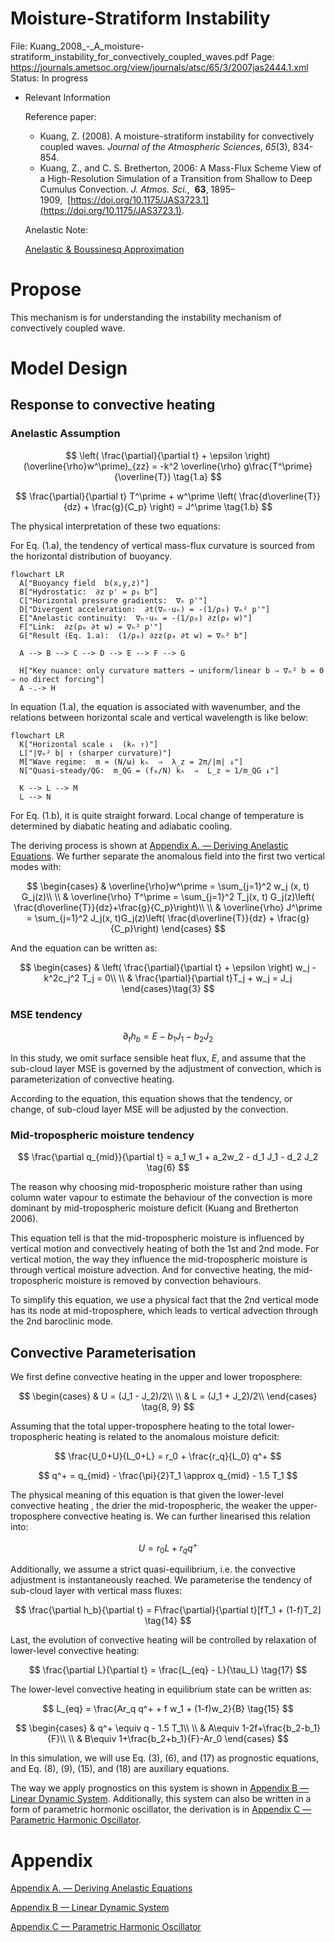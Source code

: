 # Moisture-Stratiform Instability

File: Kuang_2008_-_A_moisture-stratiform_instability_for_convectively_coupled_waves.pdf
Page: https://journals.ametsoc.org/view/journals/atsc/65/3/2007jas2444.1.xml
Status: In progress

- Relevant Information
    
    Reference paper: 
    
    - Kuang, Z. (2008). A moisture-stratiform instability for convectively coupled waves. *Journal of the Atmospheric Sciences*, *65*(3), 834-854.
    - Kuang, Z., and C. S. Bretherton, 2006: A Mass-Flux Scheme View of a High-Resolution Simulation of a Transition from Shallow to Deep Cumulus Convection. *J. Atmos. Sci.*,  **63**, 1895–1909,  [https://doi.org/10.1175/JAS3723.1](https://doi.org/10.1175/JAS3723.1).
    
    Anelastic Note:
    
    [Anelastic & Boussinesq Approximation](https://www.notion.so/Anelastic-Boussinesq-Approximation-25570c23cf0980ee83bec3ab2736f3a0?pvs=21) 
    

# Propose

This mechanism is for understanding the instability mechanism of convectively coupled wave. 

# Model Design

## Response to convective heating

### Anelastic Assumption

$$
\left( \frac{\partial}{\partial t} + \epsilon \right) (\overline{\rho}w^\prime)_{zz} = -k^2 \overline{\rho} g\frac{T^\prime}{\overline{T}}  
\tag{1.a}
$$

$$
\frac{\partial}{\partial t} T^\prime + w^\prime \left( \frac{d\overline{T}}{dz} + \frac{g}{C_p} \right) = J^\prime \tag{1.b}
$$

The physical interpretation of these two equations:

For Eq. (1.a), the tendency of vertical mass-flux curvature is sourced from the horizontal distribution of buoyancy.

```mermaid
flowchart LR
  A["Buoyancy field  b(x,y,z)"]
  B["Hydrostatic:  ∂z p' = ρ₀ b"]
  C["Horizontal pressure gradients:  ∇ₕ p'"]
  D["Divergent acceleration:  ∂t(∇ₕ·uₕ) = -(1/ρ₀) ∇ₕ² p'"]
  E["Anelastic continuity:  ∇ₕ·uₕ = -(1/ρ₀) ∂z(ρ₀ w)"]
  F["Link:  ∂z(ρ₀ ∂t w) = ∇ₕ² p'"]
  G["Result (Eq. 1.a):  (1/ρ₀) ∂zz(ρ₀ ∂t w) = ∇ₕ² b"]

  A --> B --> C --> D --> E --> F --> G

  H["Key nuance: only curvature matters → uniform/linear b ⇒ ∇ₕ² b = 0 ⇒ no direct forcing"]
  A -.-> H

```

In equation (1.a), the equation is associated with wavenumber, and the relations between horizontal scale and vertical wavelength is like below:

```mermaid
flowchart LR
  K["Horizontal scale ↓  (kₕ ↑)"]
  L["|∇ₕ² b| ↑ (sharper curvature)"]
  M["Wave regime:  m ≈ (N/ω) kₕ  ⇒  λ_z = 2π/|m| ↓"]
  N["Quasi-steady/QG:  m_QG = (f₀/N) kₕ  ⇒  L_z ≈ 1/m_QG ↓"]

  K --> L --> M
  L --> N
```

For Eq. (1.b), it is quite straight forward. Local change of temperature is determined by diabatic heating and adiabatic cooling.

The deriving process is shown at [Appendix A. — Deriving Anelastic Equations](https://www.notion.so/Appendix-A-Deriving-Anelastic-Equations-25b70c23cf09805b98e8de6f632964a0?pvs=21). We further separate the anomalous field into the first two vertical modes with:

$$
\begin{cases}
& \overline{\rho}w^\prime = \sum_{j=1}^2 w_j (x, t) G_j(z)\\
\\
& \overline{\rho} T^\prime = \sum_{j=1}^2 T_j(x, t) G_j(z)\left( \frac{d\overline{T}}{dz}+\frac{g}{C_p}\right)\\
\\
& \overline{\rho} J^\prime = \sum_{j=1}^2 J_j(x, t)G_j(z)\left( \frac{d\overline{T}}{dz} + \frac{g}{C_p}\right)
\end{cases}
$$

And the equation can be written as:

$$
\begin{cases}
& \left( \frac{\partial}{\partial t} + \epsilon \right) w_j - k^2c_j^2 T_j = 0\\
\\
& \frac{\partial}{\partial t}T_j + w_j = J_j
\end{cases}\tag{3}
$$

### MSE tendency

$$
\partial_t h_b = E - b_1 J_1 - b_2 J_2
$$

In this study, we omit surface sensible heat flux, $E$, and assume that the sub-cloud layer MSE is governed by the adjustment of convection, which is parameterization of  convective heating.

According to the equation, this equation shows that the tendency, or change, of sub-cloud layer MSE will be adjusted by the convection.

### Mid-tropospheric moisture tendency

 

$$
\frac{\partial q_{mid}}{\partial t} = a_1 w_1 + a_2w_2 - d_1 J_1 - d_2 J_2 \tag{6}
$$

The reason why choosing mid-tropospheric moisture rather than using column water vapour to estimate the behaviour of the convection is more dominant by mid-tropospheric moisture deficit (Kuang and Bretherton 2006).

This equation tell is that the mid-tropospheric moisture is influenced by vertical motion and convectively heating of both the 1st and 2nd mode. For vertical motion, the way they influence the mid-tropospheric moisture is through vertical moisture advection. And for convective heating, the mid-tropospheric moisture is removed by convection behaviours.

To simplify this equation, we use a physical fact that the 2nd vertical mode has its node at mid-troposphere, which leads to vertical advection through the 2nd baroclinic mode.

## Convective Parameterisation

We first define convective heating in the upper and lower troposphere:

$$
\begin{cases}
	& U = (J_1 - J_2)/2\\
	\\
	& L = (J_1 + J_2)/2\\
\end{cases} \tag{8, 9}
$$

Assuming that the total upper-troposphere heating to the total lower-tropospheric heating is related to the anomalous moisture deficit:

$$
\frac{U_0+U}{L_0+L} = r_0 + \frac{r_q}{L_0} q^+
$$

$$
q^+ = q_{mid} - \frac{\pi}{2}T_1 \approx q_{mid} - 1.5 T_1
$$

The physical meaning of this equation is that given the lower-level convective heating , the drier the mid-tropospheric, the weaker the upper-troposphere convective heating is. We can further linearised this relation into:

$$
U=r_0L+r_q q^+ \tag{18}
$$

Additionally, we assume a strict quasi-equilibrium, i.e. the convective adjustment is instantaneously reached. We parameterise the tendency of sub-cloud layer with vertical mass fluxes:

$$
\frac{\partial h_b}{\partial t} = F\frac{\partial}{\partial t}[fT_1 + (1-f)T_2] \tag{14}
$$

Last, the evolution of convective heating will be controlled by relaxation of lower-level convective heating:

$$
\frac{\partial L}{\partial t} = \frac{L_{eq} - L}{\tau_L} \tag{17}
$$

The lower-level convective heating in equilibrium state can be written as:

$$
L_{eq} = \frac{Ar_q q^+ + f w_1 + (1-f)w_2}{B} \tag{15}
$$

$$
\begin{cases}
	& q^+ \equiv q - 1.5 T_1\\
\\
	& A\equiv 1-2f+\frac{b_2-b_1}{F}\\
\\
	& B\equiv 1+\frac{b_2+b_1}{F}-Ar_0
\end{cases}
$$

In this simulation, we will use Eq. (3), (6), and (17) as prognostic equations, and Eq. (8), (9), (15), and (18) are auxiliary equations.

The way we apply prognostics on this system is shown in [Appendix B — Linear Dynamic System](https://www.notion.so/Appendix-B-Linear-Dynamic-System-25d70c23cf0980a08a63e97185220c19?pvs=21). Additionally, this system can also be written in a form of parametric hormonic oscillator, the derivation is in [Appendix C — Parametric Harmonic Oscillator](https://www.notion.so/Appendix-C-Parametric-Harmonic-Oscillator-25e70c23cf098045a047f96a635cf256?pvs=21).

# Appendix

[Appendix A. — Deriving Anelastic Equations](https://www.notion.so/Appendix-A-Deriving-Anelastic-Equations-25b70c23cf09805b98e8de6f632964a0?pvs=21)

[Appendix B — Linear Dynamic System](https://www.notion.so/Appendix-B-Linear-Dynamic-System-25d70c23cf0980a08a63e97185220c19?pvs=21)

[Appendix C — Parametric Harmonic Oscillator](https://www.notion.so/Appendix-C-Parametric-Harmonic-Oscillator-25e70c23cf098045a047f96a635cf256?pvs=21)
